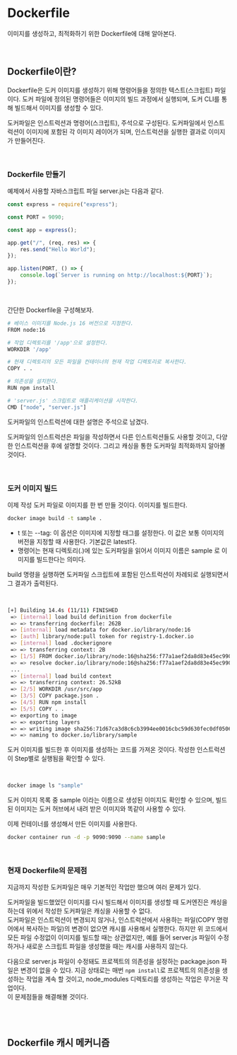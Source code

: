 # Dockerfile

이미지를 생성하고, 최적화하기 위한 Dockerfile에 대해 알아본다.  

<br/>

## Dockerfile이란?

Dockerfile은 도커 이미지를 생성하기 위해 명령어들을 정의한 텍스트(스크립트) 파일이다. 도커 파일에 정의된 명령어들은 이미지의 빌드 과정에서 실행되며, 도커 CLI를 통해 빌드해서 이미지를 생성할 수 있다.

도커파일은 인스트럭션과 명령어(스크립트), 주석으로 구성된다. 도커파일에서 인스트럭션이 이미지에 포함된 각 이미지 레이어가 되며, 인스트럭션을 실행한 결과로 이미지가 만들어진다.  

<br/>

### Dockerfile 만들기

예제에서 사용할 자바스크립트 파일 server.js는 다음과 같다.
```js
const express = require("express");

const PORT = 9090;

const app = express();

app.get("/", (req, res) => {
    res.send("Hello World");
});

app.listen(PORT, () => {
    console.log(`Server is running on http://localhost:${PORT}`);
});
```
<br/>

간단한 Dockerfile을 구성해보자. 

```bash
# 베이스 이미지를 Node.js 16 버전으로 지정한다.
FROM node:16

# 작업 디렉토리를 '/app'으로 설정한다.
WORKDIR '/app'

# 현재 디렉토리의 모든 파일을 컨테이너의 현재 작업 디렉토리로 복사한다.
COPY . .

# 의존성을 설치한다.
RUN npm install

# 'server.js' 스크립트로 애플리케이션을 시작한다.
CMD ["node", "server.js"]
```

도커파일의 인스트럭션에 대한 설명은 주석으로 남겼다.  

도커파일의 인스트럭션은 파일을 작성하면서 다른 인스트럭션들도 사용할 것이고, 다양한 인스트럭션을 후에 설명할 것이다.  그리고 캐싱을 통한 도커파일 최적화까지 알아볼 것이다.

<br/>

### 도커 이미지 빌드

이제 작성 도커 파일로 이미지를 한 번 만들 것이다. 이미지를 빌드한다.
```bash
docker image build -t sample .
```

- t 또는 --tag: 이 옵션은 이미지에 지정할 태그를 설정한다. 이 값은 보통 이미지의 버전을 지정할 때 사용한다. 기본값은 latest다.
- 명령어는 현재 디렉토리(.)에 있는 도커파일을 읽어서 이미지 이름은 sample 로 이미지를 빌드한다는 의미다.

build 명령을 실행하면 도커파일 스크립트에 포함된 인스트럭션이 차례되로 실행되면서 그 결과가 출력된다.  

<br/>

```bash
[+] Building 14.4s (11/11) FINISHED                                                                    docker:desktop-linux
 => [internal] load build definition from dockerfile                                                                   0.0s
 => => transferring dockerfile: 262B                                                                                   0.0s
 => [internal] load metadata for docker.io/library/node:16                                                             2.0s
 => [auth] library/node:pull token for registry-1.docker.io                                                            0.0s
 => [internal] load .dockerignore                                                                                      0.0s
 => => transferring context: 2B                                                                                        0.0s
 => [1/5] FROM docker.io/library/node:16@sha256:f77a1aef2da8d83e45ec990f45df50f1a286c5fe8bbfb8c6e4246c6389705c0b      10.4s
 => => resolve docker.io/library/node:16@sha256:f77a1aef2da8d83e45ec990f45df50f1a286c5fe8bbfb8c6e4246c6389705c0b       0.0s
 ...
 => [internal] load build context                                                                                      0.0s
 => => transferring context: 26.52kB                                                                                   0.0s
 => [2/5] WORKDIR /usr/src/app                                                                                         0.1s
 => [3/5] COPY package.json .                                                                                          0.0s
 => [4/5] RUN npm install                                                                                              1.7s
 => [5/5] COPY . .                                                                                                     0.0s
 => exporting to image                                                                                                 0.1s
 => => exporting layers                                                                                                0.1s
 => => writing image sha256:71d67ca3d8c6cb3994ee0016cbc59d630fec0df05067d0dfbac22eb7f334f554                           0.0s
 => => naming to docker.io/library/sample                                                                              0.0s
```

도커 이미지를 빌드한 후 이미지를 생성하는 코드를 가져온 것이다. 작성한 인스트럭션이 Step별로 실행됨을 확인할 수 있다.   

<br/>

```bash
docker image ls "sample"
```

도커 이미지 목록 중 sample 이라는 이름으로 생성된 이미지도 확인할 수 있으며, 빌드된 이미지는 도커 허브에서 내려 받은 이미지와 똑같이 사용할 수 있다.  

이제 컨테이너를 생성해서 만든 이미지를 사용한다.  

```bash
docker container run -d -p 9090:9090 --name sample
```

<br/>

### 현재 Dockerfile의 문제점

지금까지 작성한 도커파일은 매우 기본적인 작업만 했으며 여러 문제가 있다.  

도커파일을 빌드했었던 이미지를 다시 빌드해서 이미지를 생성할 때 도커엔진은 캐싱을 하는데 위에서 작성한 도커파일은 캐싱을 사용할 수 없다.  
도커파일은 인스트럭션이 변경되지 않거나, 인스트럭션에서 사용하는 파일(COPY 명령어에서 복사하는 파일)의 변경이 없으면 캐시를 사용해서 실행한다. 하지만 위 코드에서 모든 파일 수정없이 이미지를 빌드할 때는 상관없지만, 예를 들어 server.js 파일이 수정하거나 새로운 스크립트 파일을 생성했을 때는 캐시를 사용하지 않는다.  

다음으로 server.js 파일이 수정돼도 프로젝트의 의존성을 설정하는 package.json 파일은 변경이 없을 수 있다. 지금 상태로는 매번 `npm install`로 프로젝트의 의존성을 생성하는 작업을 계속 할 것이고, node_modules 디렉토리를 생성하는 작업은 무거운 작업이다.  
이 문제점들을 해결해볼 것이다.

<br/>
<br/>

## Dockerfile 캐시 메커니즘


